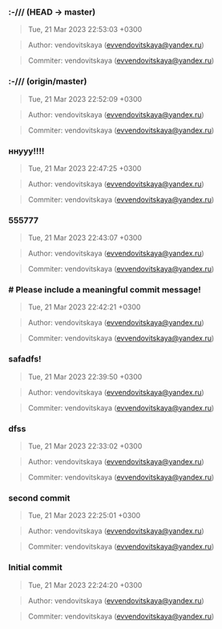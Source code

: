 ### :-/// (HEAD -> master)
>Tue, 21 Mar 2023 22:53:03 +0300

>Author: vendovitskaya (evvendovitskaya@yandex.ru)

>Commiter: vendovitskaya (evvendovitskaya@yandex.ru)




### :-/// (origin/master)
>Tue, 21 Mar 2023 22:52:09 +0300

>Author: vendovitskaya (evvendovitskaya@yandex.ru)

>Commiter: vendovitskaya (evvendovitskaya@yandex.ru)




### ннууу!!!!
>Tue, 21 Mar 2023 22:47:25 +0300

>Author: vendovitskaya (evvendovitskaya@yandex.ru)

>Commiter: vendovitskaya (evvendovitskaya@yandex.ru)




### 555777
>Tue, 21 Mar 2023 22:43:07 +0300

>Author: vendovitskaya (evvendovitskaya@yandex.ru)

>Commiter: vendovitskaya (evvendovitskaya@yandex.ru)




### # Please include a meaningful commit message!
>Tue, 21 Mar 2023 22:42:21 +0300

>Author: vendovitskaya (evvendovitskaya@yandex.ru)

>Commiter: vendovitskaya (evvendovitskaya@yandex.ru)




### safadfs!
>Tue, 21 Mar 2023 22:39:50 +0300

>Author: vendovitskaya (evvendovitskaya@yandex.ru)

>Commiter: vendovitskaya (evvendovitskaya@yandex.ru)




### dfss
>Tue, 21 Mar 2023 22:33:02 +0300

>Author: vendovitskaya (evvendovitskaya@yandex.ru)

>Commiter: vendovitskaya (evvendovitskaya@yandex.ru)




### second commit
>Tue, 21 Mar 2023 22:25:01 +0300

>Author: vendovitskaya (evvendovitskaya@yandex.ru)

>Commiter: vendovitskaya (evvendovitskaya@yandex.ru)




### Initial commit
>Tue, 21 Mar 2023 22:24:20 +0300

>Author: vendovitskaya (evvendovitskaya@yandex.ru)

>Commiter: vendovitskaya (evvendovitskaya@yandex.ru)




